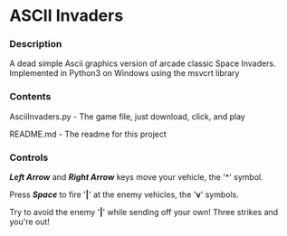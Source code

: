 # ASCII Invaders

### Description
A dead simple Ascii graphics version of arcade classic Space Invaders. Implemented in Python3 on Windows using the msvcrt library

### Contents
AsciiInvaders.py - The game file, just download, click, and play

README.md - The readme for this project

### Controls
***Left Arrow*** and ***Right Arrow*** keys move your vehicle, the '**^**' symbol.

Press ***Space*** to fire '**|**' at the enemy vehicles, the '**v**' symbols.

Try to avoid the enemy '**|**' while sending off your own! Three strikes and you're out!
